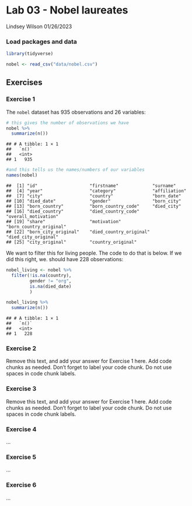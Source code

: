 Lab 03 - Nobel laureates
================
Lindsey Wilson
01/26/2023

### Load packages and data

``` r
library(tidyverse) 
```

``` r
nobel <- read_csv("data/nobel.csv")
```

## Exercises

### Exercise 1

The `nobel` dataset has 935 observations and 26 variables:

``` r
# this gives the number of observations we have
nobel %>%
  summarize(n())
```

    ## # A tibble: 1 × 1
    ##   `n()`
    ##   <int>
    ## 1   935

``` r
#and this tells us the names/numbers of our variables
names(nobel)
```

    ##  [1] "id"                    "firstname"             "surname"              
    ##  [4] "year"                  "category"              "affiliation"          
    ##  [7] "city"                  "country"               "born_date"            
    ## [10] "died_date"             "gender"                "born_city"            
    ## [13] "born_country"          "born_country_code"     "died_city"            
    ## [16] "died_country"          "died_country_code"     "overall_motivation"   
    ## [19] "share"                 "motivation"            "born_country_original"
    ## [22] "born_city_original"    "died_country_original" "died_city_original"   
    ## [25] "city_original"         "country_original"

We want to filter this for living people. The code to do that is below.
If we did this right, we. should have 228 observations:

``` r
nobel_living <- nobel %>%
  filter(!is.na(country),
         gender != "org",
         is.na(died_date)
         )

nobel_living %>%
  summarize(n())
```

    ## # A tibble: 1 × 1
    ##   `n()`
    ##   <int>
    ## 1   228

### Exercise 2

Remove this text, and add your answer for Exercise 1 here. Add code
chunks as needed. Don’t forget to label your code chunk. Do not use
spaces in code chunk labels.

### Exercise 3

Remove this text, and add your answer for Exercise 1 here. Add code
chunks as needed. Don’t forget to label your code chunk. Do not use
spaces in code chunk labels.

### Exercise 4

…

### Exercise 5

…

### Exercise 6

…
